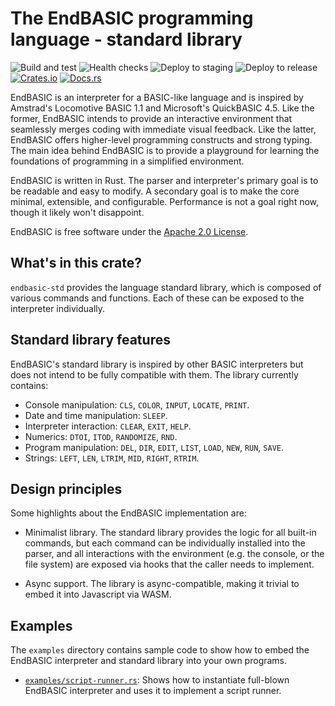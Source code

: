 # The EndBASIC programming language - standard library

![Build and test](https://github.com/jmmv/endbasic/workflows/Build%20and%20test/badge.svg)
![Health checks](https://github.com/jmmv/endbasic/workflows/Health%20checks/badge.svg)
![Deploy to staging](https://github.com/jmmv/endbasic/workflows/Deploy%20to%20staging/badge.svg)
![Deploy to release](https://github.com/jmmv/endbasic/workflows/Deploy%20to%20release/badge.svg)
[![Crates.io](https://img.shields.io/crates/v/endbasic-std.svg)](https://crates.io/crates/endbasic-std/)
[![Docs.rs](https://docs.rs/endbasic-std/badge.svg)](https://docs.rs/endbasic-std/)

EndBASIC is an interpreter for a BASIC-like language and is inspired by
Amstrad's Locomotive BASIC 1.1 and Microsoft's QuickBASIC 4.5.  Like the former,
EndBASIC intends to provide an interactive environment that seamlessly merges
coding with immediate visual feedback.  Like the latter, EndBASIC offers
higher-level programming constructs and strong typing.  The main idea behind
EndBASIC is to provide a playground for learning the foundations of programming
in a simplified environment.

EndBASIC is written in Rust.  The parser and interpreter's primary goal is to
be readable and easy to modify.  A secondary goal is to make the core minimal,
extensible, and configurable.  Performance is not a goal right now, though it
likely won't disappoint.

EndBASIC is free software under the [Apache 2.0 License](LICENSE).

## What's in this crate?

`endbasic-std` provides the language standard library, which is composed of
various commands and functions.  Each of these can be exposed to the
interpreter individually.

## Standard library features

EndBASIC's standard library is inspired by other BASIC interpreters but does
not intend to be fully compatible with them.  The library currently contains:

*   Console manipulation: `CLS`, `COLOR`, `INPUT`, `LOCATE`, `PRINT`.
*   Date and time manipulation: `SLEEP`.
*   Interpreter interaction: `CLEAR`, `EXIT`, `HELP`.
*   Numerics: `DTOI`, `ITOD`, `RANDOMIZE`, `RND`.
*   Program manipulation: `DEL`, `DIR`, `EDIT`, `LIST`, `LOAD`, `NEW`, `RUN`,
    `SAVE`.
*   Strings: `LEFT`, `LEN`, `LTRIM`, `MID`, `RIGHT`, `RTRIM`.

## Design principles

Some highlights about the EndBASIC implementation are:

*   Minimalist library.  The standard library provides the logic for all
    built-in commands, but each command can be individually installed into the
    parser, and all interactions with the environment (e.g. the console, or the
    file system) are exposed via hooks that the caller needs to implement.

*   Async support.  The library is async-compatible, making it trivial to
    embed it into Javascript via WASM.

## Examples

The `examples` directory contains sample code to show how to embed the EndBASIC
interpreter and standard library into your own programs.

*   [`examples/script-runner.rs`](examples/script-runner.rs): Shows how to
    instantiate full-blown EndBASIC interpreter and uses it to implement a
    script runner.
